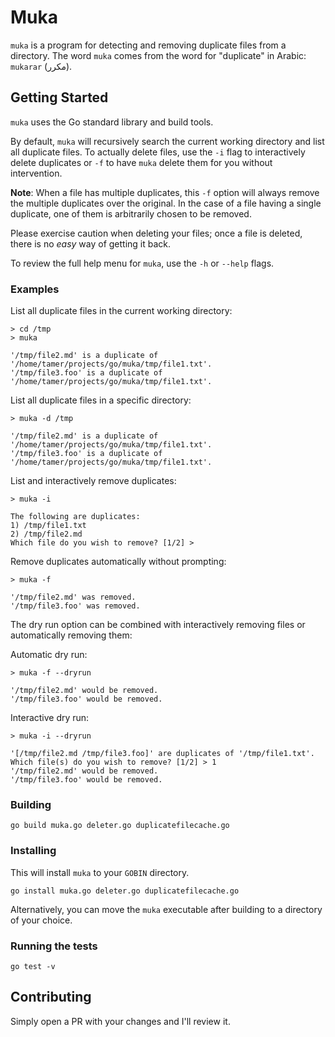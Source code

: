 # Muka

`muka` is a program for detecting and removing duplicate files from a directory. The word `muka` comes from the word for "duplicate" in Arabic: `mukarar` (مكرر).

## Getting Started

`muka` uses the Go standard library and build tools. 

By default, `muka` will recursively search the current working directory and list all duplicate files. To actually delete files, use the `-i` flag to interactively delete duplicates or `-f` to have `muka` delete them for you without intervention. 

__Note__: When a file has multiple duplicates, this `-f` option will always remove the multiple duplicates over the original. In the case of a file having a single duplicate, one of them is arbitrarily chosen to be removed.

Please exercise caution when deleting your files; once a file is deleted, there is no _easy_ way of getting it back.

To review the full help menu for `muka`, use the `-h` or `--help` flags.

### Examples

List all duplicate files in the current working directory:
```
> cd /tmp
> muka 

'/tmp/file2.md' is a duplicate of '/home/tamer/projects/go/muka/tmp/file1.txt'.
'/tmp/file3.foo' is a duplicate of '/home/tamer/projects/go/muka/tmp/file1.txt'.
```

List all duplicate files in a specific directory:
```
> muka -d /tmp

'/tmp/file2.md' is a duplicate of '/home/tamer/projects/go/muka/tmp/file1.txt'.
'/tmp/file3.foo' is a duplicate of '/home/tamer/projects/go/muka/tmp/file1.txt'.
```

List and interactively remove duplicates:
```
> muka -i

The following are duplicates:
1) /tmp/file1.txt
2) /tmp/file2.md
Which file do you wish to remove? [1/2] >
```

Remove duplicates automatically without prompting:
```
> muka -f

'/tmp/file2.md' was removed.
'/tmp/file3.foo' was removed.
```

The dry run option can be combined with interactively removing files or automatically removing them:

Automatic dry run:

```
> muka -f --dryrun

'/tmp/file2.md' would be removed.
'/tmp/file3.foo' would be removed.
```

Interactive dry run:

```
> muka -i --dryrun

'[/tmp/file2.md /tmp/file3.foo]' are duplicates of '/tmp/file1.txt'.
Which file(s) do you wish to remove? [1/2] > 1
'/tmp/file2.md' would be removed.
'/tmp/file3.foo' would be removed.
```

### Building

`go build muka.go deleter.go duplicatefilecache.go`

### Installing

This will install `muka` to your `GOBIN` directory.

`go install muka.go deleter.go duplicatefilecache.go`

Alternatively, you can move the `muka` executable after building to a directory of your choice.

### Running the tests

`go test -v`

## Contributing

Simply open a PR with your changes and I'll review it.